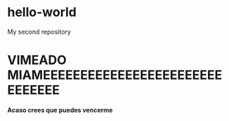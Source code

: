 # hello-world
My second repository

<h1>VIMEADO MIAMEEEEEEEEEEEEEEEEEEEEEEEEEEEEEEE</h1>

<h4>Acaso crees que puedes vencerme</h4>

